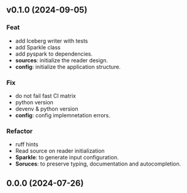 ## v0.1.0 (2024-09-05)

### Feat

- add Iceberg writer with tests
- add Sparkle class
- add pyspark to dependencies.
- **sources**: initialize the reader design.
- **config**: initialize the application structure.

### Fix

- do not fail fast CI matrix
- python version
- devenv & python version
- **config**: config implemnetation errors.

### Refactor

- ruff hints
- Read source on reader initialization
- **Sparkle**: to generate input configuration.
- **Soruces**: to preserve typing, documentation and autocompletion.

## 0.0.0 (2024-07-26)
